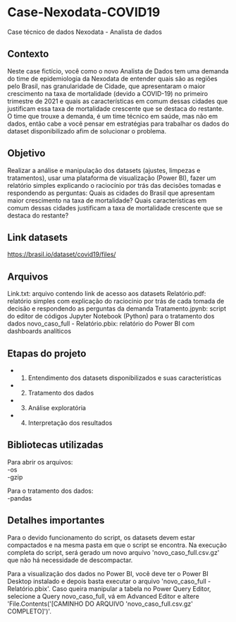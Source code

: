 # Case-Nexodata-COVID19
Case técnico de dados Nexodata - Analista de dados

## Contexto
Neste case fictício, você como o novo Analista de Dados tem uma demanda do time de epidemiologia da Nexodata de entender quais são as regiões pelo Brasil, nas granularidade de Cidade, que apresentaram o maior crescimento na taxa de mortalidade (devido a COVID-19) no primeiro trimestre de 2021 e quais as características em comum dessas cidades que justificam essa taxa de mortalidade crescente que se destaca do restante. O time que trouxe a demanda, é um time técnico em saúde, mas não em dados, então cabe a você pensar em estratégias para trabalhar os dados do dataset disponibilizado afim de solucionar o problema.

## Objetivo
Realizar a análise e manipulação dos datasets (ajustes, limpezas e tratamentos), usar uma plataforma de visualização (Power BI), fazer um relatório simples explicando o raciocínio por trás das decisões tomadas e respondendo as perguntas: Quais as cidades do Brasil que apresentam maior crescimento na taxa de mortalidade? Quais características em comum dessas cidades justificam a taxa de mortalidade crescente que se destaca do restante?

## Link datasets

https://brasil.io/dataset/covid19/files/

## Arquivos

Link.txt: arquivo contendo link de acesso aos datasets
Relatório.pdf: relatório simples com explicação do raciocinio por trás de cada tomada de decisão e respondendo as perguntas da demanda
Tratamento.jpynb: script do editor de códigos Jupyter Notebook (Python) para o tratamento dos dados
novo_caso_full - Relatório.pbix: relatório do Power BI com dashboards analíticos

## Etapas do projeto
- 1. Entendimento dos datasets disponibilizados e suas características
- 2. Tratamento dos dados
- 3. Análise exploratória
- 4. Interpretação dos resultados

## Bibliotecas utilizadas
Para abrir os arquivos: <br>
-os <br>
-gzip <br>

Para o tratamento dos dados: <br>
-pandas <br>

## Detalhes importantes
Para o devido funcionamento do script, os datasets devem estar compactados e na mesma pasta em que o script se encontra. Na execução completa do script, será gerado um novo arquivo 'novo_caso_full.csv.gz' que não há necessidade de descompactar.

Para a visualização dos dados no Power BI, você deve ter o Power BI Desktop instalado e depois basta executar o arquivo 'novo_caso_full - Relatório.pbix'. Caso queira manipular a tabela no Power Query Editor, selecione a Query novo_caso_full, vá em Advanced Editor e altere 'File.Contents('[CAMINHO DO ARQUIVO 'novo_caso_full.csv.gz' COMPLETO]')'.
